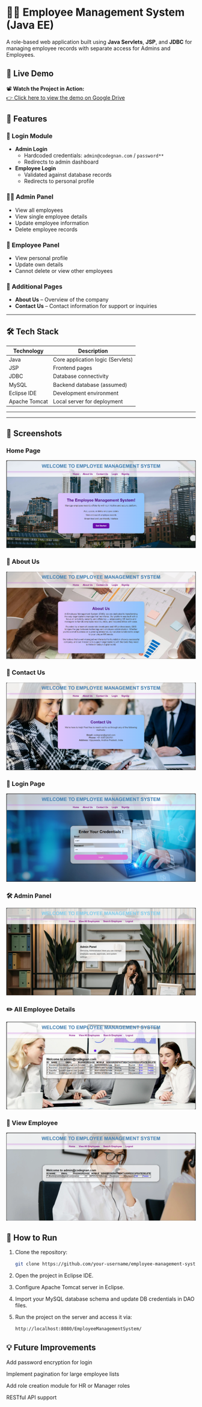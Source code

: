 # 👨‍💼 Employee Management System (Java EE)

A role-based web application built using **Java Servlets**, **JSP**, and **JDBC** for managing employee records with separate access for Admins and Employees.

## 🎥 Live Demo

📽️ **Watch the Project in Action:**  
[👉 Click here to view the demo on Google Drive](https://drive.google.com/file/d/1pZjE7_44tQhilh0dX2uuQRoaIHCuqenm/view?usp=sharing)


## 📌 Features

### 🔐 Login Module
- **Admin Login**
  - Hardcoded credentials: `admin@codegnan.com` / `password**`
  - Redirects to admin dashboard
- **Employee Login**
  - Validated against database records
  - Redirects to personal profile

### 👨‍💼 Admin Panel
- View all employees
- View single employee details
- Update employee information
- Delete employee records

### 👷 Employee Panel
- View personal profile
- Update own details
- Cannot delete or view other employees

### 📄 Additional Pages
- **About Us** – Overview of the company
- **Contact Us** – Contact information for support or inquiries

---

## 🛠️ Tech Stack

| Technology     | Description                        |
|----------------|------------------------------------|
| Java           | Core application logic (Servlets)  |
| JSP            | Frontend pages                     |
| JDBC           | Database connectivity              |
| MySQL          | Backend database (assumed)         |
| Eclipse IDE    | Development environment            |
| Apache Tomcat  | Local server for deployment        |

---

---
## 📸 Screenshots
###  Home Page
![Home Page](screenshots/home.png)

### 📄 About Us
![About](screenshots/about.png)

### 📄 Contact Us
![Contact](screenshots/contact.png)

### 🔐 Login Page
![Login Page](screenshots/login.png)

### 🛠️ Admin Panel
![Admin Dashboard](screenshots/admin-dashboard.png)

### ✏️ All Employee Details
![All Employee Details](screenshots/all-employees.png)

### 👷 View Employee
![View Employee](screenshots/view-employee.png)


## 🧪 How to Run

1. Clone the repository:
   ```bash
   git clone https://github.com/your-username/employee-management-system.git
2. Open the project in Eclipse IDE.

3. Configure Apache Tomcat server in Eclipse.

4. Import your MySQL database schema and update DB credentials in DAO files.

5. Run the project on the server and access it via:
   ```bash
   http://localhost:8080/EmployeeManagementSystem/

## 💡 Future Improvements
Add password encryption for login

Implement pagination for large employee lists

Add role creation module for HR or Manager roles

RESTful API support

